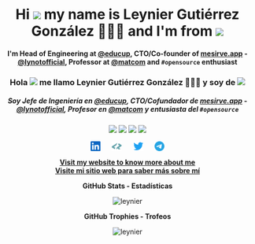 <h1 align="center">
  Hi <img src="https://media.giphy.com/media/hvRJCLFzcasrR4ia7z/giphy.gif" width="25px"> my name is Leynier Gutiérrez González 👨🏻‍💻 and I'm from <img src="https://cdn.countryflags.com/thumbs/cuba/flag-3d-250.png" height="27" />
</h1>

<h4 align="center">
  <p>I'm Head of Engineering at <a href="https://educup.io">@educup</a>, CTO/Co-founder of <a href="https://mesirve.app">mesirve.app</a> - <a href="https://github.com/lynotofficial">@lynotofficial</a>, Professor at <a href="https://github.com/matcom">@matcom</a> and <code>#opensource</code> enthusiast</p>
</h4>

<h3 align="center">
  Hola <img src="https://media.giphy.com/media/hvRJCLFzcasrR4ia7z/giphy.gif" width="15px"> me llamo Leynier Gutiérrez González 👨🏻‍💻 y soy de <img src="https://cdn.countryflags.com/thumbs/cuba/flag-3d-250.png" height="13" />
</h3>

<h5 align="center">
  <p>Soy Jefe de Ingeniería en <a href="https://educup.io">@educup</a>, CTO/Cofundador de <a href="https://mesirve.app">mesirve.app</a> - <a href="https://github.com/lynotofficial">@lynotofficial</a>, Profesor en <a href="https://github.com/matcom">@matcom</a> y entusiasta del <code>#opensource</code></p>
</h5>

<p align="center">
  <a href="https://leynier.github.io"><img src="https://komarev.com/ghpvc/?username=leynier&label=Views&color=lightgrey&style=flat-square"/></a>
  <a href="https://twitter.com/leynier41"><img src="https://img.shields.io/twitter/follow/leynier41?style=social"/></a>
  <a href="https://github.com/leynier"><img src="https://img.shields.io/github/followers/leynier?label=follow&style=social"/></a>
  <a href="https://linkedin.com/in/leynier"><img src="https://img.shields.io/badge/leynier-blue?style=flat-square&logo=Linkedin&logoColor=white&link=https://linkedin.com/in/leynier"/></a>
</p>

<p align="center">
  <a href="https://linkedin.com/in/leynier" target="blank"><img align="center" src="linkedin.svg" alt="leynier" height="20" width="20" /></a>
  &nbsp;&nbsp;&nbsp;&nbsp;
  <a href="https://profile.codersrank.io/user/leynier" target="blank"><img align="center" src="codersrank.svg" alt="leynier" height="20" width="20" /></a>
  &nbsp;&nbsp;&nbsp;&nbsp;
  <a href="https://twitter.com/leynier41" target="blank"><img align="center" src="twitter.svg" alt="leynier" height="20" width="20" /></a>
  &nbsp;&nbsp;&nbsp;&nbsp;
  <a href="https://t.me/leynier" target="blank"><img align="center" src="telegram.svg" alt="leynier" height="20" width="20" /></a>
</p>

<p align="center">
  <a href="https://leynier.github.io" target="blank">
    <strong>
      Visit my website to know more about me <br> Visite mi sitio web para saber más sobre mí
    </strong>
  </a>
</p>

<p align="center"><b>GitHub Stats - Estadísticas</b></p>

<p align="center"> <img src="https://github-readme-stats.vercel.app/api?username=leynier&count_private=true&show_icons=true&hide_border=true" alt="leynier" /> </p>

<p align="center"><b>GitHub Trophies - Trofeos</b></p>

<p align="center"> <img src="https://github-profile-trophy.vercel.app/?username=leynier&column=4&hide_border=true" alt="leynier" /> </p>
